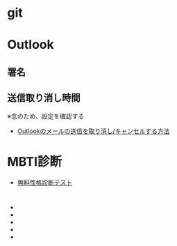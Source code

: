 # git

# Outlook

## 署名

## 送信取り消し時間

※念のため、設定を確認する

- [Outlookのメールの送信を取り消し/キャンセルする方法](https://itojisan.xyz/settings/31842/#:~:text=%E3%80%8COutlook%E3%81%AE%E3%81%99%E3%81%B9%E3%81%A6%E3%81%AE%E8%A8%AD%E5%AE%9A%E3%82%92%E8%A1%A8%E7%A4%BA%E3%80%8D%E3%82%92%E3%82%AF%E3%83%AA%E3%83%83%E3%82%AF%E3%81%97%E3%81%BE%E3%81%99%E3%80%82%20%E3%80%8C%E3%83%A1%E3%83%BC%E3%83%AB%E3%80%8D%E2%86%92%E3%80%8C%E4%BD%9C%E6%88%90%E3%81%A8%E8%BF%94%E4%BF%A1%E3%80%8D%E3%81%AE%E9%A0%86%E3%81%AB%E9%81%B8%E6%8A%9E%E3%81%97%E3%81%BE%E3%81%99%E3%80%82,%E3%80%8C%E9%80%81%E4%BF%A1%E3%81%AE%E5%8F%96%E3%82%8A%E6%B6%88%E3%81%97%E3%80%8D%E3%81%AE%E9%A0%85%E7%9B%AE%E3%81%AB%E3%81%82%E3%82%8B%E3%82%B9%E3%83%A9%E3%82%A4%E3%83%80%E3%83%BC%E3%82%92%E3%83%89%E3%83%A9%E3%83%83%E3%82%B0%E3%81%97%E3%81%A6%E5%BE%85%E6%A9%9F%E6%99%82%E9%96%93%20%28%E7%A7%92%29%E3%82%92%E8%A8%AD%E5%AE%9A%E3%81%97%E3%81%BE%E3%81%99%E3%80%82%20%E6%9C%80%E5%A4%A7%E3%81%A710%E7%A7%92%E3%81%AE%E5%BE%85%E6%A9%9F%E6%99%82%E9%96%93%E3%82%92%E8%A8%AD%E5%AE%9A%E3%81%A7%E3%81%8D%E3%81%BE%E3%81%99%E3%80%82)

# MBTI診断

- [無料性格診断テスト](https://www.16personalities.com/ja/%E6%80%A7%E6%A0%BC%E8%A8%BA%E6%96%AD%E3%83%86%E3%82%B9%E3%83%88)

# 
# 
# 
# 
# 

# 
## 
### 

- []()
- []()
- []()
- []()
- []()


